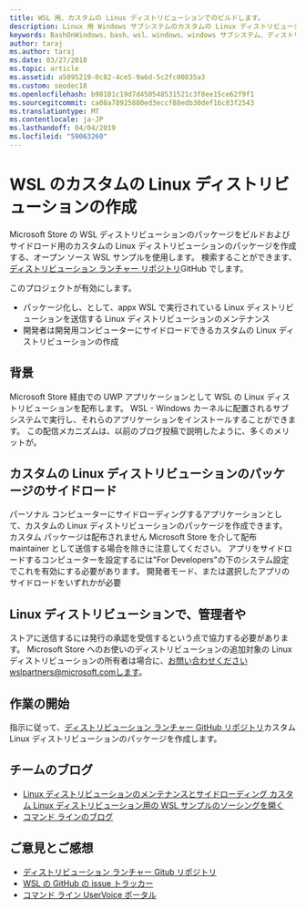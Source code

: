 ```yaml
---
title: WSL 用、カスタムの Linux ディストリビューションでのビルドします。
description: Linux 用 Windows サブシステムのカスタムの Linux ディストリビューションを作成する方法について説明します。
keywords: BashOnWindows、bash、wsl、windows、windows サブシステム、ディストリビューション、カスタム
author: taraj
ms.author: taraj
ms.date: 03/27/2018
ms.topic: article
ms.assetid: a5095219-0c82-4ce5-9a6d-5c2fc00835a3
ms.custom: seodec18
ms.openlocfilehash: b98101c19d7d450548531521c3f8ee15ce62f9f1
ms.sourcegitcommit: ca08a78925880ed3eccf88edb30def16c83f2543
ms.translationtype: MT
ms.contentlocale: ja-JP
ms.lasthandoff: 04/04/2019
ms.locfileid: "59063260"
---
```

# <a name="creating-a-custom-linux-distro-for-wsl"></a>WSL のカスタムの Linux ディストリビューションの作成

Microsoft Store の WSL ディストリビューションのパッケージをビルドおよびサイドロード用のカスタムの Linux ディストリビューションのパッケージを作成する、オープン ソース WSL サンプルを使用します。 検索することができます、[ディストリビューション ランチャー リポジトリ](https://github.com/Microsoft/WSL-DistroLauncher)GitHub でします。

このプロジェクトが有効にします。
* パッケージ化し、として、appx WSL で実行されている Linux ディストリビューションを送信する Linux ディストリビューションのメンテナンス
* 開発者は開発用コンピューターにサイドロードできるカスタムの Linux ディストリビューションの作成

## <a name="background"></a>背景
Microsoft Store 経由での UWP アプリケーションとして WSL の Linux ディストリビューションを配布します。 WSL - Windows カーネルに配置されるサブシステムで実行し、それらのアプリケーションをインストールすることができます。 この配信メカニズムは、以前のブログ投稿で説明したように、多くのメリットが。

## <a name="sideloading-a-custom-linux-distro-package"></a>カスタムの Linux ディストリビューションのパッケージのサイドロード
パーソナル コンピューターにサイドローディングするアプリケーションとして、カスタムの Linux ディストリビューションのパッケージを作成できます。 カスタム パッケージは配布されません Microsoft Store を介して配布 maintainer として送信する場合を除きに注意してください。
アプリをサイドロードするコンピューターを設定するには"For Developers"の下のシステム設定でこれを有効にする必要があります。  開発者モード、または選択したアプリのサイドロードをいずれかが必要

## <a name="for-linux-distro-maintainers"></a>Linux ディストリビューションで、管理者や
ストアに送信するには発行の承認を受信するという点で協力する必要があります。 Microsoft Store へのお使いのディストリビューションの追加対象の Linux ディストリビューションの所有者は場合に、お問い合わせくださいwslpartners@microsoft.comします。

## <a name="getting-started"></a>作業の開始
指示に従って、[ディストリビューション ランチャー GitHub リポジトリ](https://github.com/Microsoft/WSL-DistroLauncher)カスタム Linux ディストリビューションのパッケージを作成します。

 
## <a name="team-blogs"></a>チームのブログ
*  [Linux ディストリビューションのメンテナンスとサイドローディング カスタム Linux ディストリビューション用の WSL サンプルのソーシングを開く](https://blogs.msdn.microsoft.com/commandline/2018/03/26/wsl-distro-launcher/)
* [コマンド ラインのブログ](https://blogs.msdn.microsoft.com/commandline/)

## <a name="provide-feedback"></a>ご意見とご感想
* [ディストリビューション ランチャー Gitub リポジトリ](https://github.com/Microsoft/WSL-DistroLauncher)
* [WSL の GitHub の issue トラッカー](https://github.com/Microsoft/BashOnWindows/issues)
* [コマンド ライン UserVoice ポータル](https://wpdev.uservoice.com/forums/266908-command-prompt-console-bash-on-ubuntu-on-windo/category/161892-bash)
